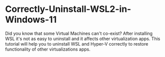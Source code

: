 # Correctly-Uninstall-WSL2-in-Windows-11
Did you know that some Virtual Machines can't co-exist? After installing WSL it's not as easy to uninstall and it affects other virtualization apps. This tutorial will help you to uninstall WSL and Hyper-V correctly to restore functionality of other virtualizations apps.
